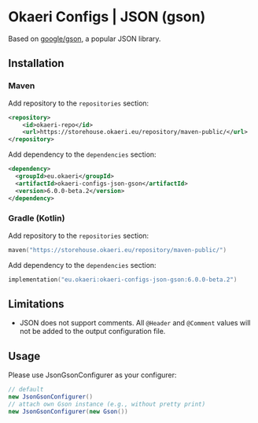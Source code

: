 # Okaeri Configs | JSON (gson)

Based on [google/gson](https://github.com/google/gson), a popular JSON library.

## Installation

### Maven

Add repository to the `repositories` section:

```xml
<repository>
    <id>okaeri-repo</id>
    <url>https://storehouse.okaeri.eu/repository/maven-public/</url>
</repository>
```

Add dependency to the `dependencies` section:

```xml
<dependency>
  <groupId>eu.okaeri</groupId>
  <artifactId>okaeri-configs-json-gson</artifactId>
  <version>6.0.0-beta.2</version>
</dependency>
```

### Gradle (Kotlin)

Add repository to the `repositories` section:

```kotlin
maven("https://storehouse.okaeri.eu/repository/maven-public/")
```

Add dependency to the `dependencies` section:

```kotlin
implementation("eu.okaeri:okaeri-configs-json-gson:6.0.0-beta.2")
```

## Limitations

- JSON does not support comments. All `@Header` and `@Comment` values will not be added to the output configuration file.

## Usage

Please use JsonGsonConfigurer as your configurer:

```java
// default
new JsonGsonConfigurer()
// attach own Gson instance (e.g., without pretty print)
new JsonGsonConfigurer(new Gson())
```
